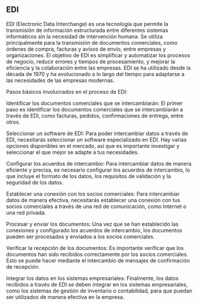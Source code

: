 ## EDI 
EDI (Electronic Data Interchange) es una tecnología que permite la transmisión de información 
estructurada entre diferentes sistemas informáticos sin la necesidad de intervención humana.
Se utiliza principalmente para la transmisión de documentos comerciales, como órdenes de compra,
facturas y avisos de envío, entre empresas y organizaciones. El objetivo de EDI es simplificar y
automatizar los procesos de negocio, reducir errores y tiempos de procesamiento, y 
mejorar la eficiencia y la colaboración entre las empresas. EDI se ha utilizado desde la 
década de 1970 y ha evolucionado a lo largo del tiempo para adaptarse a las necesidades de las
empresas modernas.

Pasos básicos involucrados en el proceso de EDI:

Identificar los documentos comerciales que se intercambiarán: 
El primer paso es identificar los documentos comerciales que se intercambiarán a través de EDI,
como facturas, pedidos, confirmaciones de entrega, entre otros.

Seleccionar un software de EDI: 
Para poder intercambiar datos a través de EDI, necesitarás seleccionar un software especializado en EDI.
Hay varias opciones disponibles en el mercado, así que es importante investigar y seleccionar 
el que mejor se adapte a tus necesidades.

Configurar los acuerdos de intercambio: 
Para intercambiar datos de manera eficiente y precisa, es necesario configurar los acuerdos de intercambio, 
lo que incluye el formato de los datos, los requisitos de validación y la seguridad de los datos.

Establecer una conexión con los socios comerciales: 
Para intercambiar datos de manera efectiva, necesitarás establecer una conexión con tus socios comerciales 
a través de una red de comunicación, como Internet o una red privada.

Procesar y enviar los documentos: 
Una vez que se han establecido las conexiones y configurado los acuerdos de intercambio, 
los documentos pueden ser procesados y enviados a los socios comerciales.

Verificar la recepción de los documentos: 
Es importante verificar que los documentos han sido recibidos correctamente por los socios comerciales. 
Esto se puede hacer mediante el intercambio de mensajes de confirmación de recepción.

Integrar los datos en los sistemas empresariales: 
Finalmente, los datos recibidos a través de EDI se deben integrar en los sistemas empresariales, 
como los sistemas de gestión de inventario o contabilidad, para que puedan ser utilizados de manera efectiva
en la empresa.






